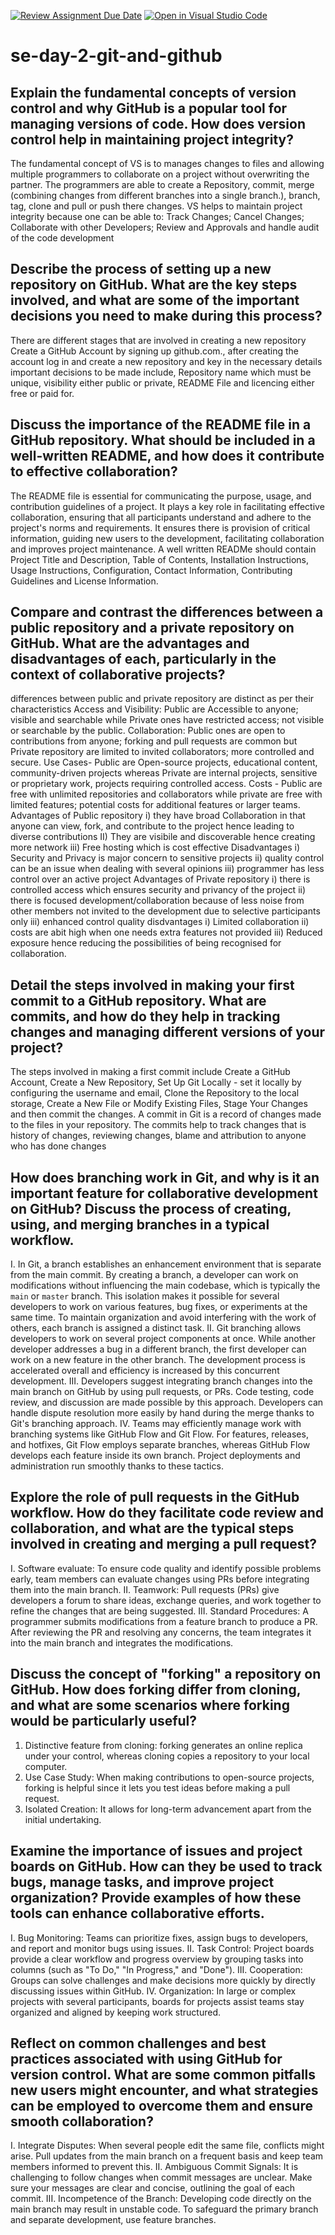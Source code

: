 [![Review Assignment Due Date](https://classroom.github.com/assets/deadline-readme-button-22041afd0340ce965d47ae6ef1cefeee28c7c493a6346c4f15d667ab976d596c.svg)](https://classroom.github.com/a/8wgCKhpZ)
[![Open in Visual Studio Code](https://classroom.github.com/assets/open-in-vscode-2e0aaae1b6195c2367325f4f02e2d04e9abb55f0b24a779b69b11b9e10269abc.svg)](https://classroom.github.com/online_ide?assignment_repo_id=15601288&assignment_repo_type=AssignmentRepo)
# se-day-2-git-and-github
## Explain the fundamental concepts of version control and why GitHub is a popular tool for managing versions of code. How does version control help in maintaining project integrity? 
The fundamental concept of VS is to manages changes to files and allowing multiple programmers to collaborate on a project without overwriting the partner. The programmers are able to create a Repository, commit, merge (combining changes from different branches into a single branch.), branch, tag, clone and pull or push there changes. VS helps to maintain project integrity because one can be able to: Track Changes; Cancel Changes; Collaborate with other Developers; Review and Approvals and handle audit of the code development
## Describe the process of setting up a new repository on GitHub. What are the key steps involved, and what are some of the important decisions you need to make during this process?
There are different stages that are involved in creating a new repository
Create a GitHub Account by signing up github.com., after creating the account log in and create a new repository and key in the necessary details
important decisions to be made include, Repository name which must be unique, visibility either public or private, README File and licencing either free or paid for.
## Discuss the importance of the README file in a GitHub repository. What should be included in a well-written README, and how does it contribute to effective collaboration?
The README file is essential for communicating the purpose, usage, and contribution guidelines of a project. It plays a key role in facilitating effective collaboration, ensuring that all participants understand and adhere to the project's norms and requirements. It ensures there is provision of critical information, guiding new users to the development, facilitating collaboration and improves project maintenance. A well written READMe should contain Project Title and Description, Table of Contents, Installation Instructions, Usage Instructions, Configuration, Contact Information, Contributing Guidelines and License Information.
## Compare and contrast the differences between a public repository and a private repository on GitHub. What are the advantages and disadvantages of each, particularly in the context of collaborative projects?
differences between public and private repository are distinct as per their characteristics
Access and Visibility: Public are Accessible to anyone; visible and searchable while Private ones have restricted access; not visible or searchable by the public.
Collaboration: Public ones are open to contributions from anyone; forking and pull requests are common but Private repository are limited to invited collaborators; more controlled and secure.
Use Cases- Public are Open-source projects, educational content, community-driven projects whereas Private are internal projects, sensitive or proprietary work, projects requiring controlled access.
Costs - Public are free with unlimited repositories and collaborators while private are free with limited features; potential costs for additional features or larger teams.
Advantages of Public repository
i) they have broad Collaboration in that anyone can view, fork, and contribute to the project hence leading to diverse contributions
II) They are visibile and discoverable hence creating more network
iii) Free hosting which is cost effective
Disadvantages
i) Security and Privacy is major concern to sensitive projects
ii) quality control can be an issue when dealing with several opinions
iii) programmer has less control over an active project
Advantages of Private repository
i) there is controlled access which ensures security and privancy of the project
ii) there is focused development/collaboration because of less noise from other members not invited to the development due to selective participants only
iii) enhanced control quality
disdvantages
i) Limited collaboration
ii) costs are abit high when one needs extra features not provided
iii) Reduced exposure hence reducing the possibilities of being recognised for collaboration.
## Detail the steps involved in making your first commit to a GitHub repository. What are commits, and how do they help in tracking changes and managing different versions of your project?
The steps involved in making a first commit include Create a GitHub Account, Create a New Repository, Set Up Git Locally - set it locally by configuring the username and email, Clone the Repository to the local storage, Create a New File or Modify Existing Files, Stage Your Changes and then commit the changes.
A commit in Git is a record of changes made to the files in your repository. The commits help to track changes that is history of changes, reviewing changes, blame and attribution to anyone who has done changes

## How does branching work in Git, and why is it an important feature for collaborative development on GitHub? Discuss the process of creating, using, and merging branches in a typical workflow.
I.	In Git, a branch establishes an enhancement environment that is separate from the main commit. By creating a branch, a developer can work on modifications without influencing the main codebase, which is typically the `main` or `master` branch. This isolation makes it possible for several developers to work on various features, bug fixes, or experiments at the same time. To maintain organization and avoid interfering with the work of others, each branch is assigned a distinct task.
II.	Git branching allows developers to work on several project components at once. While another developer addresses a bug in a different branch, the first developer can work on a new feature in the other branch. The development process is accelerated overall and efficiency is increased by this concurrent development.
III.	Developers suggest integrating branch changes into the main branch on GitHub by using pull requests, or PRs. Code testing, code review, and discussion are made possible by this approach. Developers can handle dispute resolution more easily by hand during the merge thanks to Git's branching approach.
IV.	Teams may efficiently manage work with branching systems like GitHub Flow and Git Flow. For features, releases, and hotfixes, Git Flow employs separate branches, whereas GitHub Flow develops each feature inside its own branch. Project deployments and administration run smoothly thanks to these tactics.

## Explore the role of pull requests in the GitHub workflow. How do they facilitate code review and collaboration, and what are the typical steps involved in creating and merging a pull request?
I. Software evaluate: To ensure code quality and identify possible problems early, team members can evaluate changes using PRs before integrating them into the main branch. 
II. Teamwork: Pull requests (PRs) give developers a forum to share ideas, exchange queries, and work together to refine the changes that are being suggested. 
III. Standard Procedures: A programmer submits modifications from a feature branch to produce a PR. After reviewing the PR and resolving any concerns, the team integrates it into the main branch and integrates the modifications. 
## Discuss the concept of "forking" a repository on GitHub. How does forking differ from cloning, and what are some scenarios where forking would be particularly useful?
1.	Distinctive feature from cloning: forking generates an online replica under your control, whereas cloning copies a repository to your local computer.
2.	Use Case Study: When making contributions to open-source projects, forking is helpful since it lets you test ideas before making a pull request.
3.	Isolated Creation: It allows for long-term advancement apart from the initial undertaking.
## Examine the importance of issues and project boards on GitHub. How can they be used to track bugs, manage tasks, and improve project organization? Provide examples of how these tools can enhance collaborative efforts.
I. Bug Monitoring: Teams can prioritize fixes, assign bugs to developers, and report and monitor bugs using issues. 
II. Task Control: Project boards provide a clear workflow and progress overview by grouping tasks into columns (such as "To Do," "In Progress," and "Done"). 
III. Cooperation: Groups can solve challenges and make decisions more quickly by directly discussing issues within GitHub. 
IV. Organization: In large or complex projects with several participants, boards for projects assist teams stay organized and aligned by keeping work structured. 
## Reflect on common challenges and best practices associated with using GitHub for version control. What are some common pitfalls new users might encounter, and what strategies can be employed to overcome them and ensure smooth collaboration?
I. Integrate Disputes: When several people edit the same file, conflicts might arise. Pull updates from the main branch on a frequent basis and keep team members informed to prevent this. 
II. Ambiguous Commit Signals: It is challenging to follow changes when commit messages are unclear. Make sure your messages are clear and concise, outlining the goal of each commit. 
III. Incompetence of the Branch: Developing code directly on the main branch may result in unstable code. To safeguard the primary branch and separate development, use feature branches.
